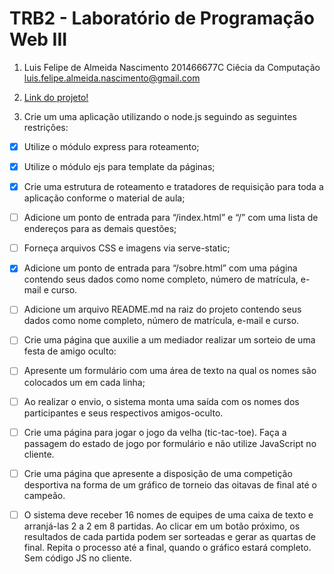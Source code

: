 # TRB2 - Laboratório de Programação Web III
1. Luis Felipe de Almeida Nascimento 201466677C
   Ciêcia da Computação
   luis.felipe.almeida.nascimento@gmail.com 

2. [Link do projeto!](https://trab2-web3-luisfelipe.herokuapp.com/)

3. Crie um uma aplicação utilizando o node.js seguindo as seguintes restrições:

- [x] Utilize o módulo express para roteamento;
- [x] Utilize o módulo ejs para template da páginas;
- [x] Crie uma estrutura de roteamento e tratadores de requisição para toda a aplicação conforme o material de aula;
- [ ] Adicione um ponto de entrada para “/index.html” e “/” com uma lista de endereços para as demais questões;
- [ ] Forneça arquivos CSS e imagens via serve-static;
- [x] Adicione um ponto de entrada para “/sobre.html” com uma página contendo seus dados como nome completo, número de matrícula, e-mail e curso.
- [ ] Adicione um arquivo README.md na raiz do projeto contendo seus dados como nome completo, número de matrícula, e-mail e curso.
- [ ] Crie uma página que auxilie a um mediador realizar um sorteio de uma festa de amigo oculto:
- [ ] Apresente um formulário com uma área de texto na qual os nomes são colocados um em cada linha;
- [ ] Ao realizar o envio, o sistema monta uma saída com os nomes dos participantes e seus respectivos amigos-oculto.
- [ ] Crie uma página para jogar o jogo da velha (tic-tac-toe). Faça a passagem do estado de jogo por formulário e não utilize JavaScript no cliente.
- [ ] Crie uma página que apresente a disposição de uma competição desportiva na forma de um gráfico de torneio das oitavas de final até o campeão. 
- [ ] O sistema deve receber 16 nomes de equipes de uma caixa de texto e arranjá-las 2 a 2 em 8 partidas. Ao clicar em um botão  próximo, os resultados de cada partida podem ser sorteadas e gerar as quartas de final. Repita o processo até a final, quando o gráfico estará completo. Sem código JS no cliente. 


